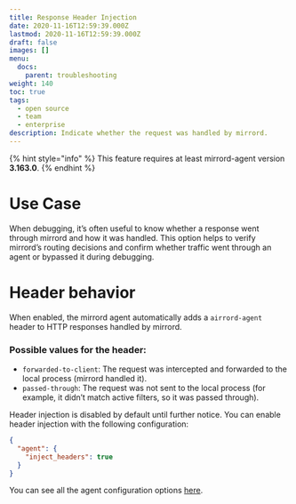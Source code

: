 ```yaml
---
title: Response Header Injection
date: 2020-11-16T12:59:39.000Z
lastmod: 2020-11-16T12:59:39.000Z
draft: false
images: []
menu:
  docs:
    parent: troubleshooting
weight: 140
toc: true
tags:
  - open source
  - team
  - enterprise
description: Indicate whether the request was handled by mirrord.
---
```


{% hint style="info" %}
This feature requires at least mirrord-agent version **3.163.0**.
{% endhint %}

# Use Case
When debugging, it’s often useful to know whether a response went through mirrord and how it was handled.
This option helps to verify mirrord’s routing decisions and confirm whether traffic went through an agent or bypassed it during debugging.

# Header behavior 
When enabled, the mirrord agent automatically adds a `airrord-agent` header to HTTP responses handled by mirrord.

### Possible values for the header:
- `forwarded-to-client`: The request was intercepted and forwarded to the local process (mirrord handled it).
- `passed-through`: The request was not sent to the local process (for example, it didn’t match active filters, so it was passed through).

Header injection is disabled by default until further notice.
You can enable header injection with the following configuration:

```json
{
  "agent": {
    "inject_headers": true
  }
}
```

You can see all the agent configuration options [here](https://metalbear.com/mirrord/docs/config/options#agent).